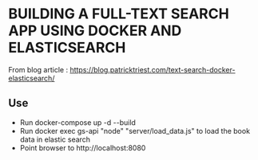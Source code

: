 # BUILDING A FULL-TEXT SEARCH APP USING DOCKER AND ELASTICSEARCH

From blog article : https://blog.patricktriest.com/text-search-docker-elasticsearch/

## Use

- Run docker-compose up -d --build
- Run docker exec gs-api "node" "server/load_data.js" to load the book data in elastic search
- Point browser to http://localhost:8080
